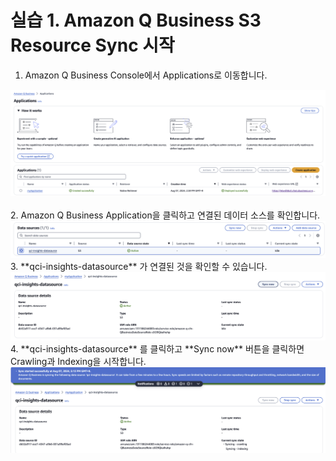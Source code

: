 # 실습 1. Amazon Q Business S3 Resource Sync 시작

1. Amazon Q Business Console에서 Applications로 이동합니다.
<img src="images/00_application.png">
<br>
<br>
2. Amazon Q Business Application을 클릭하고 연결된 데이터 소스를 확인합니다. 
<img src="images/01_datasource.png">
<br>
3. **qci-insights-datasource** 가 연결된 것을 확인할 수 있습니다.
<img src="images/01_syncnow.png">
<br>
4. **qci-insights-datasource** 를 클릭하고 **Sync now** 버튼을 클릭하면 Crawling과 Indexing을 시작합니다.
<img src="images/02_syncing.png">
<br>

